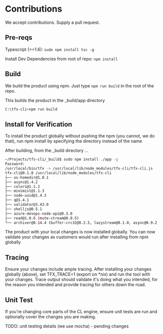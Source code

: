 # Contributions

We accept contributions.  Supply a pull request.

## Pre-reqs

Typescript (>=1.6):
`sudo npm install tsc -g`

Install Dev Dependencies from root of repo:
`npm install`

## Build

We build the product using npm.  Just type `npm run build` in the root of the repo.

This builds the product in the _build/app directory

```bash
C:\tfs-cli>npm run build
```

## Install for Verification

To install the product globally without pushing the npm (you cannot, we do that), run npm install by specifying the directory instead of the name

After building, from the _build directory ...

```bash
~/Projects/tfs-cli/_build$ sudo npm install ./app -g
Password:
/usr/local/bin/tfx -> /usr/local/lib/node_modules/tfx-cli/tfx-cli.js
tfx-cli@0.1.8 /usr/local/lib/node_modules/tfx-cli
├── os-homedir@1.0.1
├── async@1.4.2
├── colors@1.1.2
├── minimist@1.1.3
├── node-uuid@1.4.3
├── q@1.4.1
├── validator@3.43.0
├── shelljs@0.5.1
├── azure-devops-node-api@0.3.0
├── read@1.0.6 (mute-stream@0.0.5)
└── archiver@0.14.4 (buffer-crc32@0.2.5, lazystream@0.1.0, async@0.9.2, readable-stream@1.0.33, tar-stream@1.1.5, lodash@3.2.0, zip-stream@0.5.2, glob@4.3.5)
```
The product with your local changes is now installed globally.  You can now validate your changes as customers would run after installing from npm globally

## Tracing

Ensure your changes include ample tracing.  After installing your changes globally (above), set TFX_TRACE=1 (export on *nix) and run the tool with your changes.  Trace output should validate it's doing what you intended, for the reason you intended and provide tracing for others down the road.

## Unit Test

If you're changing core parts of the CL engine, ensure unit tests are run and optionally cover the changes you are making.

TODO: unit testing details (we use mocha) - pending changes


